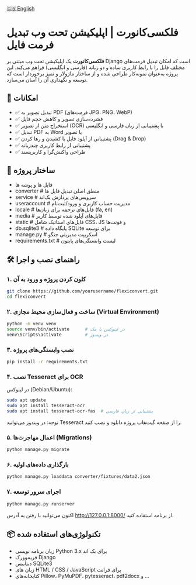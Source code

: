 [🇬🇧 English](README.md)

# فلکسی‌کانورت | اپلیکیشن تحت وب تبدیل فرمت فایل

**فلکسی‌کانورت** یک اپلیکیشن تحت وب مبتنی بر Django است که امکان تبدیل فرمت‌های مختلف فایل را با رابط کاربری ساده و دو زبانه (فارسی و انگلیسی) فراهم می‌کند. این پروژه به‌عنوان نمونه‌کار طراحی شده و از ساختار ماژولار و تمیز برخوردار است که توسعه و نگهداری آن را آسان می‌سازد.

## 🚀 امکانات

- ✅ تبدیل تصویر به PDF (فرمت‌های JPG، PNG، WebP)
- ✅ فشرده‌سازی تصویر و کاهش حجم فایل
- ✅ استخراج متن از تصویر (OCR) با پشتیبانی از زبان فارسی و انگلیسی
- ✅ تبدیل PDF به Word یا تصویر
- ✅ پشتیبانی از آپلود فایل با کشیدن و رها کردن (Drag & Drop)
- ✅ پشتیبانی از رابط کاربری چندزبانه
- ✅ طراحی واکنش‌گرا و کاربرپسند

## 🧩 ساختار پروژه
- فایل ها و پوشه ها
- converter # منطق اصلی تبدیل فایل ها
- service # سرویس‌های پردازش بک‌اند
- useraccount # مدیریت حساب کاربری و ورود/ثبت‌نام
- locale # فایل‌های ترجمه برای زبان‌ها (fa, en)
- media # فایل‌های آپلود شده توسط کاربر
- static # فایل‌های استاتیک شامل CSS، JS و فونت‌ها
- db.sqlite3 # پایگاه داده SQLite برای توسعه
- manage.py # اسکریپت مدیریتی جنگو
- requirements.txt # لیست وابستگی‌های پایتون

## 🛠️ راهنمای نصب و اجرا

### ۱. کلون کردن پروژه و ورود به آن

```bash
git clone https://github.com/yourusername/flexiconvert.git
cd flexiconvert
```
### ۲. ساخت و فعال‌سازی محیط مجازی (Virtual Environment) 
```bash
python -m venv venv
source venv/bin/activate      # در لینوکس یا مک
venv\Scripts\activate         # در ویندوز
```
### ۳. نصب وابستگی‌های پروژه
```bash
pip install -r requirements.txt
```
### ۴. نصب Tesseract برای OCR
در لینوکس (Debian/Ubuntu):
```bash
sudo apt update
sudo apt install tesseract-ocr
sudo apt install tesseract-ocr-fas  # پشتیبانی از زبان فارسی
```
توجه: در ویندوز می‌توانید Tesseract را از صفحه گیت‌هاب پروژه دانلود و نصب کنید.

### ۵. اعمال مهاجرت‌ها (Migrations)

```bash
python manage.py migrate
```
### ۶. بارگذاری داده‌های اولیه
```bash
python manage.py loaddata converter/fixtures/data2.json
```
### ۷. اجرای سرور توسعه
```bash
python manage.py runserver
```
اکنون می‌توانید با رفتن به آدرس http://127.0.0.1:8000/ از برنامه استفاده کنید.

## 📦 تکنولوژی‌های استفاده شده

- زبان برنامه نویسی Python 3.x برای بک اند
- فریموورک Django
- دیتابیس SQLite3
- زبان های HTML / CSS / JavaScript برای فرانت
- کتابخانه‌های Pillow، PyMuPDF، pytesseract، pdf2docx و ...

